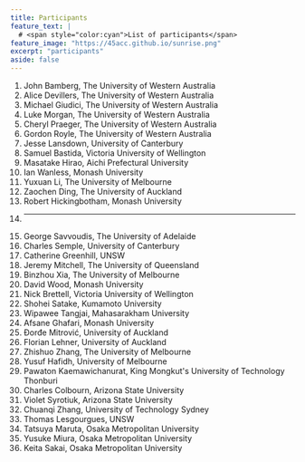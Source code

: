```yaml
---
title: Participants
feature_text: | 
  # <span style="color:cyan">List of participants</span>
feature_image: "https://45acc.github.io/sunrise.png"
excerpt: "participants"
aside: false
---
```


1. John Bamberg, The University of Western Australia
2. Alice Devillers, The University of Western Australia
3. Michael Giudici, The University of Western Australia
4. Luke Morgan, The University of Western Australia
5. Cheryl Praeger, The University of Western Australia
6. Gordon Royle, The University of Western Australia
7. Jesse Lansdown, University of Canterbury
8. Samuel Bastida, Victoria University of Wellington
9. Masatake Hirao, Aichi Prefectural University
10. Ian Wanless, Monash University
11. Yuxuan Li, The University of Melbourne
12. Zaochen Ding, The University of Auckland
13. Robert Hickingbotham, Monash University
14. ---
15. George Savvoudis, The University of Adelaide
16. Charles Semple, University of Canterbury
17. Catherine Greenhill, UNSW
18. Jeremy Mitchell, The University of Queensland
19. Binzhou Xia, The University of Melbourne
20. David Wood, Monash University
21. Nick Brettell, Victoria University of Wellington
22. Shohei Satake, Kumamoto University
23. Wipawee Tangjai, Mahasarakham University
24. Afsane Ghafari, Monash University
25. Đorđe Mitrović, University of Auckland
26. Florian Lehner, University of Auckland
27. Zhishuo Zhang, The University of Melbourne
28. Yusuf Hafidh, University of Melbourne
29. Pawaton Kaemawichanurat, King Mongkut's University of Technology Thonburi
30. Charles Colbourn, Arizona State University
31. Violet Syrotiuk, Arizona State University
32. Chuanqi Zhang, University of Technology Sydney
33. Thomas Lesgourgues, UNSW
34. Tatsuya Maruta, Osaka Metropolitan University
35. Yusuke Miura, Osaka Metropolitan University
36. Keita Sakai, Osaka Metropolitan University



